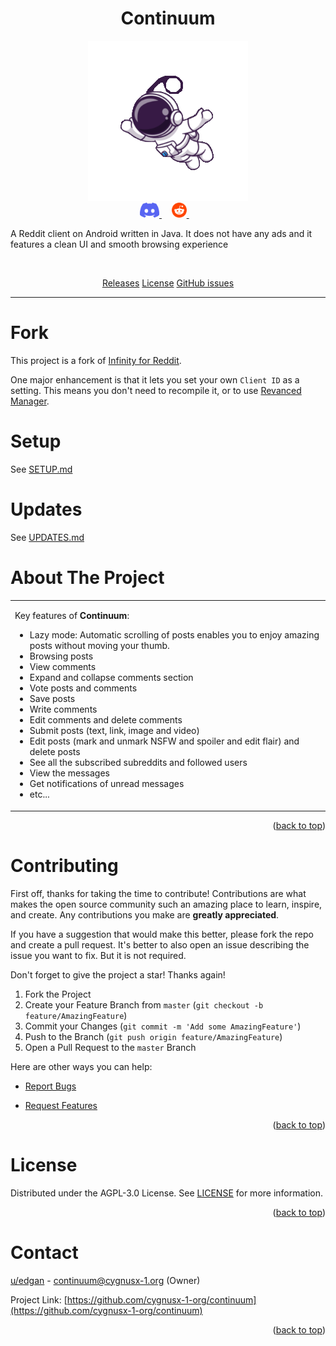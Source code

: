 <h1 align="center">Continuum</h1>

<p align="center">
  <picture>
    <source
      width="256px"
      media="(prefers-color-scheme: dark)"
      srcset="assets/space_alien.png"
    >
    <img 
      width="256px"
      src="assets/space_alien.png"
    >
  </picture>
  <br>
   <a href="https://discord.gg/vDuSpJEDrW">
       <picture>
           <source height="24px" media="(prefers-color-scheme: dark)" srcset="/assets/icons/Discord.png" />
           <img height="24px" src="/assets/icons/Discord.png" />
       </picture>
   </a>&nbsp;&nbsp;&nbsp;
   <a href="https://old.reddit.com/r/continuumreddit/">
       <picture>
           <source height="24px" media="(prefers-color-scheme: dark)" srcset="/assets/icons/Reddit.png" />
           <img height="24px" src="/assets/icons/Reddit.png" />
       </picture>
   </a>&nbsp;&nbsp;&nbsp;
  </br>
</p>

A Reddit client on Android written in Java. It does not have any ads and it features a clean UI and smooth browsing experience

<br>

<div align="center">

[Releases](https://github.com/cygnusx-1-org/continuum/releases)
[License](https://github.com/cygnusx-1-org/continuum/blob/master/LICENSE)
[GitHub issues](https://github.com/cygnusx-1-org/continuum/issues)

</div>

---
# Fork
This project is a fork of [Infinity for Reddit](https://github.com/Docile-Alligator/Infinity-For-Reddit).

One major enhancement is that it lets you set your own `Client ID` as a setting. This means you don't need to recompile it, or to
use [Revanced Manager](https://github.com/ReVanced/revanced-manager).

# Setup
See [SETUP.md](/SETUP.md)

# Updates
See [UPDATES.md](/UPDATES.md)

# About The Project

<table>
<tr>
<td>

Key features of **Continuum**:

- Lazy mode: Automatic scrolling of posts enables you to enjoy amazing posts without moving your thumb.
- Browsing posts
- View comments
- Expand and collapse comments section
- Vote posts and comments
- Save posts
- Write comments
- Edit comments and delete comments
- Submit posts (text, link, image and video)
- Edit posts (mark and unmark NSFW and spoiler and edit flair) and delete posts
- See all the subscribed subreddits and followed users
- View the messages
- Get notifications of unread messages
- etc...

</td>
</tr>
</table>

<p align="right">(<a href="#top">back to top</a>)</p>

# Contributing

First off, thanks for taking the time to contribute! Contributions are what makes the open source community such an amazing place to learn, inspire, and create. Any contributions you make are **greatly appreciated**.

If you have a suggestion that would make this better, please fork the repo and create a pull request.
It's better to also open an issue describing the issue you want to fix. But it is not required.

Don't forget to give the project a star! Thanks again!

1. Fork the Project
2. Create your Feature Branch from `master` (`git checkout -b feature/AmazingFeature`)
3. Commit your Changes (`git commit -m 'Add some AmazingFeature'`)
4. Push to the Branch (`git push origin feature/AmazingFeature`)
5. Open a Pull Request to the `master` Branch

Here are other ways you can help:

- [Report Bugs](https://github.com/cygnusx-1-org/continuum/issues/new?template=bug_report.md)

- [Request Features](https://github.com/cygnusx-1-org/continuum/issues/new?template=feature_request.md)

<p align="right">(<a href="#top">back to top</a>)</p>

# License

Distributed under the AGPL-3.0 License. See <a href="https://github.com/cygnusx-1-org/continuum/blob/master/LICENSE">LICENSE</a> for more information.

<p align="right">(<a href="#top">back to top</a>)</p>

# Contact

[u/edgan](https://www.reddit.com/user/edgan) -
continuum@cygnusx-1.org (Owner)

Project Link: [https://github.com/cygnusx-1-org/continuum](https://github.com/cygnusx-1-org/continuum)

<p align="right">(<a href="#top">back to top</a>)</p>
